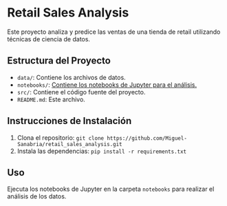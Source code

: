 # Retail Sales Analysis

Este proyecto analiza y predice las ventas de una tienda de retail utilizando técnicas de ciencia de datos.

## Estructura del Proyecto

- `data/`: Contiene los archivos de datos.
- `notebooks/`: [Contiene los notebooks de Jupyter para el análisis.](https://github.com/Miguel-Sanabria/retail_sales_analysis/blob/proyect_IV/5_Predicci%C3%B3n_Ventas_Parte_4_(Proyecto_I_Core).ipynb)
- `src/`: Contiene el código fuente del proyecto.
- `README.md`: Este archivo.

## Instrucciones de Instalación

1. Clona el repositorio: `git clone https://github.com/Miguel-Sanabria/retail_sales_analysis.git`
2. Instala las dependencias: `pip install -r requirements.txt`

## Uso

Ejecuta los notebooks de Jupyter en la carpeta `notebooks` para realizar el análisis de los datos.
